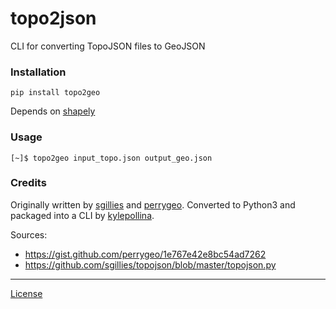 
# topo2json

CLI for converting TopoJSON files to GeoJSON

### Installation

```
pip install topo2geo
```

Depends on [shapely](https://pypi.org/project/Shapely/)

### Usage

```
[~]$ topo2geo input_topo.json output_geo.json
```

### Credits
Originally written by [sgillies](https://github.com/sgillies) and [perrygeo](https://github.com/perrygeo). Converted to Python3 and packaged into a CLI by [kylepollina](https://github.com/kylepollina).

Sources:
* https://gist.github.com/perrygeo/1e767e42e8bc54ad7262
* https://github.com/sgillies/topojson/blob/master/topojson.py

-------

[License](https://github.com/topojson/topojson/blob/master/LICENSE.md)
